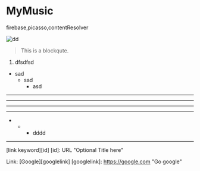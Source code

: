 # MyMusic
firebase,picasso,contentResolver





![dd](https://ss3.bdstatic.com/70cFv8Sh_Q1YnxGkpoWK1HF6hhy/it/u=1060387669,1498970204&fm=27&gp=0.jpg)
> This is a blockqute.
1. dfsdfsd
* sad
  * sad
    * asd
 ***   
 *****
 - - -
 ---------------------------------------
 * * * dddd
---------------------------------------
[link keyword][id]
[id]: URL "Optional Title here"

Link: [Google][googlelink]
[googlelink]: https://google.com "Go google"
